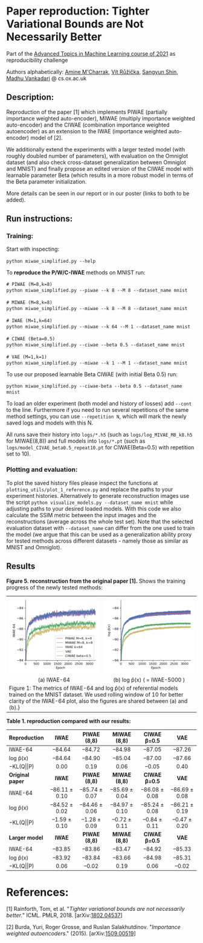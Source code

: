 # Paper reproduction: Tighter Variational Bounds are Not Necessarily Better
Part of the [Advanced Topics in Machine Learning course of 2021](https://www.cs.ox.ac.uk/teaching/courses/2020-2021/advml/) as reproducibility challenge

Authors alphabetically: [Amine M'Charrak](https://github.com/mcharrak), [Vít Růžička](https://github.com/previtus), [Sangyun Shin](https://github.com/yunshin), [Madhu Vankadari](https://github.com/madhubabuv/) @ cs.ox.ac.uk

## Description:

Reproduction of the paper [1] which implements PIWAE (partially importance weighted auto-encoder), MIWAE (multiply importance weighted auto-encoder) and the CIWAE (combination importance weighted autoencoder) as an extension to the IWAE (importance weighted auto-encoder) model of [2].

We additionally extend the experiments with a larger tested model (with roughly doubled number of parameters), with evaluation on the Omniglot dataset (and also check cross-dataset generalization between Omniglot and MNIST) and finally propose an edited version of the CIWAE model with learnable parameter Beta (which results in a more robust model in terms of the Beta parameter initialization.

More details can be seen in our report or in our poster (links to both to be added).

## Run instructions:

### Training:

Start with inspecting:

`python miwae_simplified.py --help`

To **reproduce the P/W/C-IWAE** methods on MNIST run:

```
# PIWAE (M=8,k=8)
python miwae_simplified.py --piwae --k 8 --M 8 --dataset_name mnist

# MIWAE (M=8,k=8)
python miwae_simplified.py --miwae --k 8 --M 8 --dataset_name mnist

# IWAE (M=1,k=64)
python miwae_simplified.py --miwae --k 64 --M 1 --dataset_name mnist

# CIWAE (Beta=0.5)
python miwae_simplified.py --ciwae --beta 0.5 --dataset_name mnist

# VAE (M=1,k=1)
python miwae_simplified.py --miwae --k 1 --M 1 --dataset_name mnist
```

To use our proposed learnable Beta CIWAE (with initial Beta 0.5) run:
```
python miwae_simplified.py --ciwae-beta --beta 0.5 --dataset_name mnist
```

To load an older experiment (both model and history of losses) add `--cont` to the line. Furthermore if you need to run several repetitions of the same method settings, you can use `--repetition N`, which will mark the newly saved logs and models with this N.

All runs save their history into `logs/*.h5` (such as `logs/log_MIVAE_M8_k8.h5` for MIWAE(8,8)) and full models into `logs/*.pt` (such as `logs/model_CIVAE_beta0.5_repeat10.pt` for CIWAE(Beta=0.5) with repetition set to 10).

### Plotting and evaluation:

To plot the saved history files please inspect the functions at `plotting_utils/plot_1_reference.py` and replace the paths to your experiment histories. Alternatively to generate reconstruction images use the script `python visualize_models.py --dataset_name mnist` while adjusting paths to your desired loaded models. With this code we also calculate the SSIM metric between the input images and the reconstructions (average across the whole test set). Note that the selected evaluation dataset with `--dataset_name` can differ from the one used to train the model (we argue that this can be used as a generalization ability proxy for tested methods across different datasets - namely those as similar as MNIST and Omniglot).

## Results

**Figure 5. reconstruction from the original paper [1].** Shows the training progress of the newly tested methods:

<div align="center">
  <table>
    <tr>
      <td><img src="https://raw.githubusercontent.com/madhubabuv/TightIWAE/master/plotting_utils/1_reference__iwae64.png" width="400"></td>
      <td><img src="https://raw.githubusercontent.com/madhubabuv/TightIWAE/master/plotting_utils/1_reference__iwae5000.png" width="400"></td>
    </tr>
    <tr>
      <td align="center">(a) IWAE-64</td>
      <td align="center">(b) log p̂(x) ( = IWAE-5000 )</td>
    </tr>
    <tr>
      <td colspan=2>Figure 1: The metrics of IWAE-64 and log p̂(x) of referential models trained on the MNIST dataset. We used rolling window of 10 for better clarity of the IWAE-64 plot, also the figures are shared between (a) and (b).}</td>
    </tr>

  </table>
</div>

**Table 1. reproduction compared with our results:**

| Reproduction|  IWAE  | PIWAE (8,8)  | MIWAE (8,8)  | CIWAE β=0.5      |VAE     |
| :---        | :---:  | :---:        | :---:        | :---:            |  :---: |
| IWAE-64     | –84.64 | –84.72       | –84.98       | –87.05           | –87.26 |
| log p̂(x)    | –84.64 | –84.90       | –85.04       | –87.00           | –87.66 | 
| −KL(Q\|\|P) | 0.00   | 0.19         | 0.06         | –0.05            | 0.40   |
| **Original paper**  |  **IWAE**      | **PIWAE (8,8)**       | **MIWAE (8,8)**   | **CIWAE β=0.5**    |**VAE** |
| IWAE-64     | –86.11 ± 0.10 | –85.74 ± 0.07  | –85.69 ± 0.04 | –86.08 ± 0.08  | –86.69 ± 0.08 |
| log p̂(x)    |–84.52 ± 0.02  | –84.46 ± 0.06  | –84.97 ± 0.10 | –85.24 ± 0.08  |–86.21 ± 0.19  |
| −KL(Q\|\|P) |–1.59 ± 0.10   | –1.28 ± 0.09   | –0.72 ± 0.11  | –0.84 ± 0.11   |–0.47 ± 0.20   |
| **Larger model**     |  **IWAE**         | **PIWAE (8,8)**      | **MIWAE (8,8)**   | **CIWAE β=0.5**    |**VAE** |
| IWAE-64     | –83.85 | –83.86| –83.47| –84.92    | –85.33     |
| log p̂(x)    | –83.92 | –83.84| –83.66| –84.98    | –85.31     |
| −KL(Q\|\|P) | 0.06   | –0.02 | 0.19  | 0.06      | –0.02      |


# References:

[1] Rainforth, Tom, et al. "_Tighter variational bounds are not necessarily better._" ICML. PMLR, 2018. [arXiv:[1802.04537](https://arxiv.org/abs/1802.04537)]

[2] Burda, Yuri, Roger Grosse, and Ruslan Salakhutdinov. "_Importance weighted autoencoders_." (2015). [arXiv:[1509.00519](https://arxiv.org/abs/1509.00519)]

